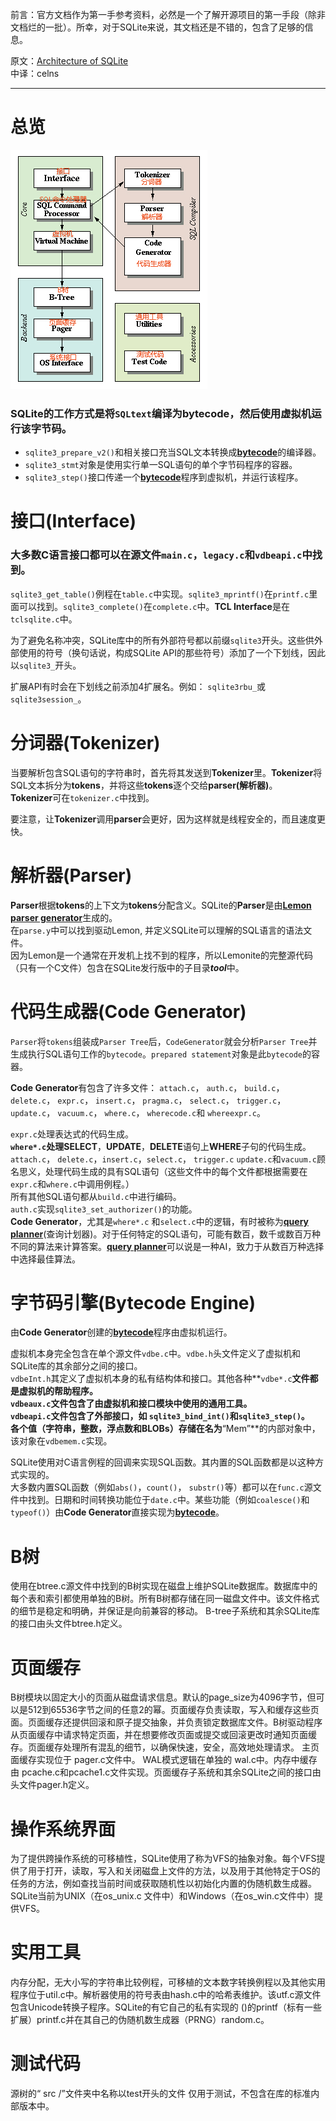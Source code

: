 前言：官方文档作为第一手参考资料，必然是一个了解开源项目的第一手段（除非文档烂的一批）。所幸，对于SQLite来说，其文档还是不错的，包含了足够的信息。  

原文：[Architecture of SQLite](https://www.sqlite.org/arch.html)   
中译：celns 
***
# 总览  

![Sqlite的架构](sqlitearch.jpg)
### SQLite的工作方式是将`SQLtext`编译为**bytecode**，然后使用虚拟机运行该字节码。  
* `sqlite3_prepare_v2()`和相关接口充当SQL文本转换成<u>**bytecode**</u>的编译器。  
* `sqlite3_stmt`对象是使用实行单一SQL语句的单个字节码程序的容器。  
* `sqlite3_step()`接口传递一个<u>**bytecode**</u>程序到虚拟机，并运行该程序。
# 接口(Interface)
### 大多数C语言接口都可以在源文件`main.c`，`legacy.c`和`vdbeapi.c`中找到。 
`sqlite3_get_table()`例程在`table.c`中实现。`sqlite3_mprintf()`在`printf.c`里面可以找到。`sqlite3_complete()`在`complete.c`中。**TCL Interface**是在`tclsqlite.c`中。

为了避免名称冲突，SQLite库中的所有外部符号都以前缀`sqlite3`开头。这些供外部使用的符号（换句话说，构成SQLite API的那些符号）添加了一个下划线，因此以`sqlite3_`开头。

扩展API有时会在下划线之前添加4扩展名。例如： `sqlite3rbu_`或`sqlite3session_`。  

# 分词器(Tokenizer)
当要解析包含SQL语句的字符串时，首先将其发送到**Tokenizer**里。**Tokenizer**将SQL文本拆分为**tokens**，并将这些**tokens**逐个交给**parser(解析器)**。  
**Tokenizer**可在`tokenizer.c`中找到。

要注意，让**Tokenizer**调用**parser**会更好，因为这样就是线程安全的，而且速度更快。
# 解析器(Parser)
**Parser**根据**tokens**的上下文为**tokens**分配含义。SQLite的**Parser**是由<u>**Lemon parser generator**</u>生成的。  
在`parse.y`中可以找到驱动Lemon, 并定义SQLite可以理解的SQL语言的语法文件。  
因为Lemon是一个通常在开发机上找不到的程序，所以Lemonite的完整源代码（只有一个C文件）包含在SQLite发行版中的子目录***tool***中。
# 代码生成器(Code Generator)
`Parser`将`tokens`组装成`Parser Tree`后，`CodeGenerator`就会分析`Parser Tree`并生成执行SQL语句工作的`bytecode`。`prepared statement`对象是此`bytecode`的容器。  

**Code Generator**有包含了许多文件： `attach.c`， `auth.c`， `build.c`， `delete.c`， `expr.c`， `insert.c`， `pragma.c`， `select.c`， `trigger.c`， `update.c`， `vacuum.c`， `where.c`， `wherecode.c`和 `whereexpr.c`。 

`expr.c`处理表达式的代码生成。   
**`where*.c`**处理**SELECT**，**UPDATE**，**DELETE**语句上**WHERE**子句的代码生成。  
`attach.c`， `delete.c`，`insert.c`，`select.c`， `trigger.c` `update.c`和`vacuum.c`顾名思义，处理代码生成的具有SQL语句（这些文件中的每个文件都根据需要在`expr.c`和`where.c`中调用例程。）  
所有其他SQL语句都从`build.c`中进行编码。  
`auth.c`实现`sqlite3_set_authorizer()`的功能。  
**Code Generator**，尤其是`where*.c` 和`select.c`中的逻辑，有时被称为<u>**query planner**</u>(查询计划器)。对于任何特定的SQL语句，可能有数百，数千或数百万种不同的算法来计算答案。<u>**query planner**</u>可以说是一种AI，致力于从数百万种选择中选择最佳算法。
# 字节码引擎(Bytecode Engine)
由**Code Generator**创建的<u>**bytecode**</u>程序由虚拟机运行。  

虚拟机本身完全包含在单个源文件`vdbe.c`中。`vdbe.h`头文件定义了虚拟机和SQLite库的其余部分之间的接口。  
`vdbeInt.h`其定义了虚拟机本身的私有结构体和接口。其他各种**`vdbe*.c`**文件都是虚拟机的帮助程序。  
`vdbeaux.c`文件包含了由虚拟机和接口模块中使用的通用工具。  
`vdbeapi.c`文件包含了外部接口，如 `sqlite3_bind_int()`和`sqlite3_step()`。  
各个值（字符串，整数，浮点数和BLOBs）存储在名为**“Mem”**的内部对象中，该对象在`vdbemem.c`实现。  

SQLite使用对C语言例程的回调来实现SQL函数。其内置的SQL函数都是以这种方式实现的。  
大多数内置SQL函数（例如`abs()`，`count()`， `substr()`等）都可以在`func.c`源文件中找到。日期和时间转换功能位于`date.c`中。某些功能（例如`coalesce()`和`typeof()`）由**Code Generator**直接实现为<u>**bytecode**</u>。
# B树
使用在btree.c源文件中找到的B树实现在磁盘上维护SQLite数据库。数据库中的每个表和索引都使用单独的B树。所有B树都存储在同一磁盘文件中。该文件格式的细节是稳定和明确，并保证是向前兼容的移动。
B-tree子系统和其余SQLite库的接口由头文件btree.h定义。
# 页面缓存
B树模块以固定大小的页面从磁盘请求信息。默认的page_size为4096字节，但可以是512到65536字节之间的任意2的幂。页面缓存负责读取，写入和缓存这些页面。页面缓存还提供回滚和原子提交抽象，并负责锁定数据库文件。B树驱动程序从页面缓存中请求特定页面，并在想要修改页面或提交或回滚更改时通知页面缓存。页面缓存处理所有混乱的细节，以确保快速，安全，高效地处理请求。
主页面缓存实现位于 pager.c文件中。 WAL模式逻辑在单独的 wal.c中。内存中缓存由 pcache.c和pcache1.c文件实现。页面缓存子系统和其余SQLite之间的接口由头文件pager.h定义。
# 操作系统界面
为了提供跨操作系统的可移植性，SQLite使用了称为VFS的抽象对象。每个VFS提供了用于打开，读取，写入和关闭磁盘上文件的方法，以及用于其他特定于OS的任务的方法，例如查找当前时间或获取随机性以初始化内置的伪随机数生成器。SQLite当前为UNIX（在os_unix.c 文件中）和Windows（在os_win.c文件中）提供VFS。
# 实用工具
内存分配，无大小写的字符串比较例程，可移植的文本数字转换例程以及其他实用程序位于util.c中。解析器使用的符号表由hash.c中的哈希表维护。该utf.c源文件包含Unicode转换子程序。SQLite的有它自己的私有实现的 ()的printf（标有一些扩展）printf.c并在其自己的伪随机数生成器（PRNG）random.c。
# 测试代码
源树的“ src /”文件夹中名称以test开头的文件 仅用于测试，不包含在库的标准内部版本中。

